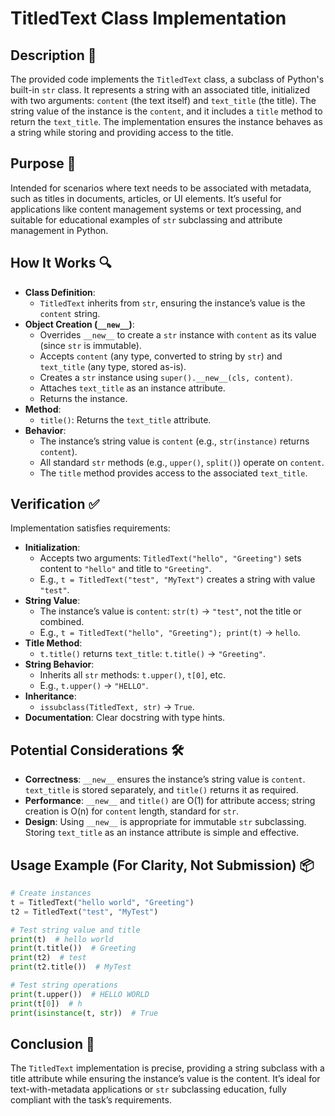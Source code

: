 # TitledText Class Implementation

## Description 📝

The provided code implements the `TitledText` class, a subclass of Python's built-in `str` class.
It represents a string with an associated title, initialized with two arguments: `content` (the text itself) and `text_title` (the title).
The string value of the instance is the `content`, and it includes a `title` method to return the `text_title`.
The implementation ensures the instance behaves as a string while storing and providing access to the title.

## Purpose 🎯

Intended for scenarios where text needs to be associated with metadata, such as titles in documents, articles, or UI elements.
It’s useful for applications like content management systems or text processing, and suitable for educational examples of `str` subclassing and attribute management in Python.

## How It Works 🔍

-   **Class Definition**:
    -   `TitledText` inherits from `str`, ensuring the instance’s value is the `content` string.
-   **Object Creation (`__new__`)**:
    -   Overrides `__new__` to create a `str` instance with `content` as its value (since `str` is immutable).
    -   Accepts `content` (any type, converted to string by `str`) and `text_title` (any type, stored as-is).
    -   Creates a `str` instance using `super().__new__(cls, content)`.
    -   Attaches `text_title` as an instance attribute.
    -   Returns the instance.
-   **Method**:
    -   `title()`: Returns the `text_title` attribute.
-   **Behavior**:
    -   The instance’s string value is `content` (e.g., `str(instance)` returns `content`).
    -   All standard `str` methods (e.g., `upper()`, `split()`) operate on `content`.
    -   The `title` method provides access to the associated `text_title`.

## Verification ✅

Implementation satisfies requirements:

-   **Initialization**:
    -   Accepts two arguments: `TitledText("hello", "Greeting")` sets content to `"hello"` and title to `"Greeting"`.
    -   E.g., `t = TitledText("test", "MyText")` creates a string with value `"test"`.
-   **String Value**:
    -   The instance’s value is `content`: `str(t)` → `"test"`, not the title or combined.
    -   E.g., `t = TitledText("hello", "Greeting"); print(t)` → `hello`.
-   **Title Method**:
    -   `t.title()` returns `text_title`: `t.title()` → `"Greeting"`.
-   **String Behavior**:
    -   Inherits all `str` methods: `t.upper()`, `t[0]`, etc.
    -   E.g., `t.upper()` → `"HELLO"`.
-   **Inheritance**:
    -   `issubclass(TitledText, str)` → `True`.
-   **Documentation**: Clear docstring with type hints.

## Potential Considerations 🛠️

-   **Correctness**: `__new__` ensures the instance’s string value is `content`. `text_title` is stored separately, and `title()` returns it as required.
-   **Performance**: `__new__` and `title()` are O(1) for attribute access; string creation is O(n) for `content` length, standard for `str`.
-   **Design**: Using `__new__` is appropriate for immutable `str` subclassing. Storing `text_title` as an instance attribute is simple and effective.

## Usage Example (For Clarity, Not Submission) 📦

```python
# Create instances
t = TitledText("hello world", "Greeting")
t2 = TitledText("test", "MyTest")

# Test string value and title
print(t)  # hello world
print(t.title())  # Greeting
print(t2)  # test
print(t2.title())  # MyTest

# Test string operations
print(t.upper())  # HELLO WORLD
print(t[0])  # h
print(isinstance(t, str))  # True
```

## Conclusion 🚀

The `TitledText` implementation is precise, providing a string subclass with a title attribute while ensuring the instance’s value is the content.
It’s ideal for text-with-metadata applications or `str` subclassing education, fully compliant with the task’s requirements.

